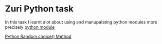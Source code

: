 # Zuri Python task 

In this task I learnt alot about using and manupalating python modules more precisely [python module](https://docs.python.org/3/library/random.html?highlight=random#module-random)

[Python Random choice() Method](https://www.w3schools.com/python/ref_random_choice.asp)